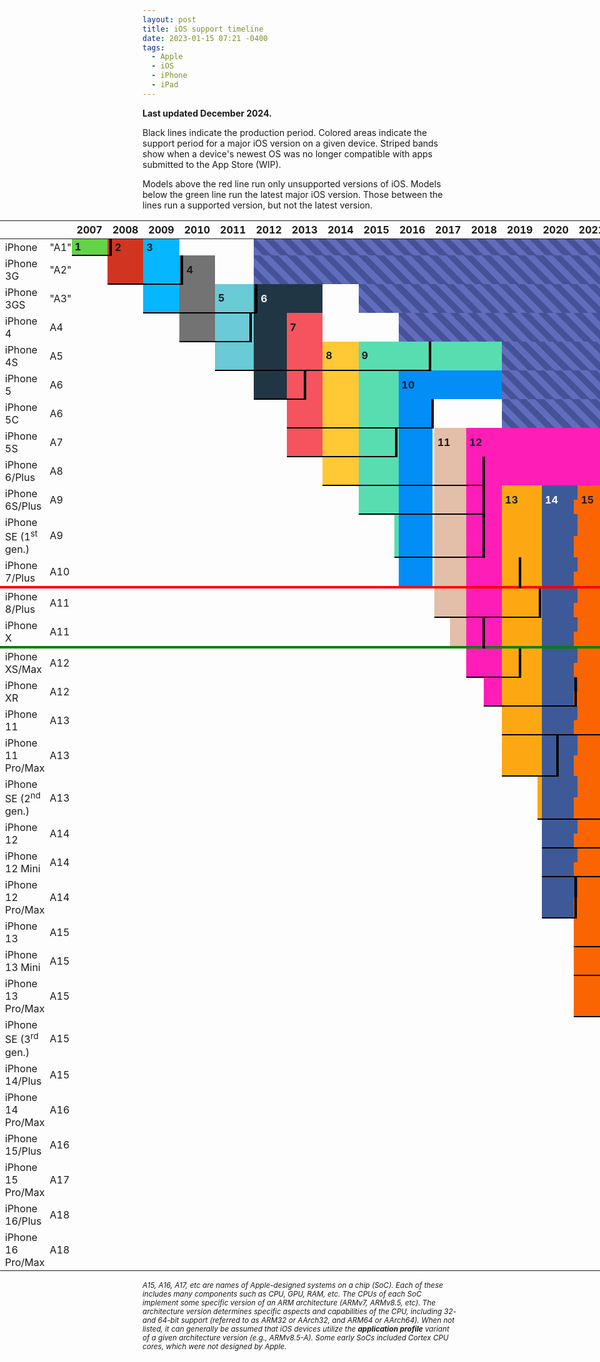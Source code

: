```yaml
---
layout: post
title: iOS support timeline
date: 2023-01-15 07:21 -0400
tags:
  - Apple
  - iOS
  - iPhone
  - iPad
---
```


<style>
	table {
		border-collapse: collapse;
		border-spacing: 0;
		margin-left: 50%;
		table-layout: fixed;
		transform: translateX(-50%);
		width: 100vw;

		--ios-1: #62d446;
		--ios-2: #d13521;
		--ios-3: #06b6ff;
		--ios-4: #737373;
		--ios-5: #6acad5;
		--ios-6: #203645;
		--ios-7: #f5545f;
		--ios-8: #ffc835;
		--ios-9: #58ddb1;
		--ios-10: #038df7;
		--ios-11: #e3bea8;
		--ios-12: #ff1db8;
		--ios-13: #fda813;
		--ios-14: #3e5997;
		--ios-15: #fb6501;
		--ios-16: #006ed9;
		--ios-17: #df3021;
		--ios-18: #1eba47;
	}

	table tr:hover { background: #eca99a; }

	table th:first-child { width: 145px; }
	table th:nth-child(2) { width: 15px; }
	table td { padding: 0; border: 0; }
	table td:first-child { padding: 3px 8px; }

	table td[data-version]::after {
		content: attr(data-version);
		font-weight: bold;
		padding: 5px;
	}
	table td[data-version][v6]::after,
	table td[data-version][v14]::after,
	table td[data-version][v16]::after,
	table td[data-version][v17]::after { color: white; }

	[v1] { background: var(--ios-1); }
	[v2] { background: var(--ios-2); }
	[v3] { background: var(--ios-3); }
	[v4] { background: var(--ios-4); }
	[v5] { background: var(--ios-5); }
	[v6] { background: var(--ios-6); }
	[v7] { background: var(--ios-7); }
	[v8] { background: var(--ios-8); }
	[v9] { background: var(--ios-9); }
	[v10] { background: var(--ios-10); }
	[v11] { background: var(--ios-11); }
	[v12] { background: var(--ios-12); }
	[v13] { background: var(--ios-13); }
	[v13][v14] { background: linear-gradient(180deg, var(--ios-13) 0%, var(--ios-13) 50%, var(--ios-14) 50%, var(--ios-14) 100%); }
	[v14] { background: var(--ios-14); }
	[v14][v15] { background: linear-gradient(180deg, var(--ios-14) 0%, var(--ios-14) 50%, var(--ios-15) 50%, var(--ios-15) 100%); }
	[v15] { background: var(--ios-15); }
	[v15][v16] { background: linear-gradient(180deg, var(--ios-15) 0%, var(--ios-15) 50%, var(--ios-16) 50%, var(--ios-16) 100%); }
	[v16] { background: var(--ios-16); }
	[v16][v17] { background: linear-gradient(180deg, var(--ios-16) 0%, var(--ios-16) 50%, var(--ios-17) 50%, var(--ios-17) 100%); }
	[v15][v16][v17] { background: linear-gradient(180deg, var(--ios-15) 0%, var(--ios-15) 25%, var(--ios-16) 25%, var(--ios-16) 62%, var(--ios-17) 62%, var(--ios-17) 100%); }
	[v17] { background: var(--ios-17); }
	[v18] { background: var(--ios-18); }
	[v17][v18] { background: linear-gradient(180deg, var(--ios-17) 0%, var(--ios-17) 50%, var(--ios-18) 50%, var(--ios-18) 100%); }
	[v16][v17][v18] { background: linear-gradient(180deg, var(--ios-16) 0%, var(--ios-16) 25%, var(--ios-17) 25%, var(--ios-17) 62%, var(--ios-18) 62%, var(--ios-18) 100%); }
	[v15][v16][v17][v18] { background: linear-gradient(180deg, var(--ios-15) 0%, var(--ios-15) 20%, var(--ios-16) 20%, var(--ios-16) 40%, var(--ios-17) 60%, var(--ios-17) 80%), var(--ios-18) 80%, var(--ios-18) 100%); }

	[unsupported] td { border-top: 4px solid red; }
	[discontinued] td { border-top: 4px solid green; }

	[prod] { border-bottom: 2px solid black; }
	[prod] + td:not([prod]) { border-left: 4px solid black; }

	[nosdk] { background: repeating-linear-gradient(
		45deg,
		#606dbc,
		#606dbc 10px,
		#465298 10px,
		#465298 20px
	); }
</style>

**Last updated December 2024.**

Black lines indicate the production period. Colored areas indicate the support period for a major iOS version on a given device. Striped bands show when a device's newest OS was no longer compatible with apps submitted to the App Store (WIP).

Models above the red line run only unsupported versions of iOS. Models below the green line run the latest major iOS version. Those between the lines run a supported version, but not the latest version.

<table>
	<thead>
		<tr>
			<th></th>
			<th></th>
			<th colspan=12>2007</th>
			<th colspan=12>2008</th>
			<th colspan=12>2009</th>
			<th colspan=12>2010</th>
			<th colspan=12>2011</th>
			<th colspan=12>2012</th>
			<th colspan=12>2013</th>
			<th colspan=12>2014</th>
			<th colspan=12>2015</th>
			<th colspan=12>2016</th>
			<th colspan=12>2017</th>
			<th colspan=12>2018</th>
			<th colspan=12>2019</th>
			<th colspan=12>2020</th>
			<th colspan=12>2021</th>
			<th colspan=12>2022</th>
			<th colspan=12>2023</th>
			<th colspan=12>2024</th>
		</tr>
	</thead>
	<tbody>
		<tr>
			<td>iPhone</td>
			<td title=ARMv6>"A1"</td>
			<!-- 2007 -->
			<td></td><td></td><td></td><td></td><td></td><td v1 prod colspan=7 data-version=1></td>
			<!-- 2008 -->
			<td v1 prod></td><td v1 prod></td><td prod></td><td prod></td><td prod></td><td prod></td><td prod v2></td><td v2 colspan=5 data-version=2></td>
			<!-- 2009 -->
			<td v2></td><td></td><td></td><td></td><td></td><td v3 colspan=7 data-version=3></td>
			<!-- 2010 -->
			<td v3></td><td v3></td><td></td><td></td><td></td><td></td><td></td><td></td><td></td><td></td><td></td><td></td>
			<!-- 2011 -->
			<td></td><td></td><td></td><td></td><td></td><td></td><td></td><td></td><td></td><td></td><td></td><td></td>
			<!-- 2012 -->
			<td></td><td></td><td></td><td></td><td></td><td></td><td></td><td></td>
			<td nosdk colspan=148></td>
		</tr>
		<tr>
			<td>iPhone 3G</td>
			<td title=ARMv6>"A2"</td>
			<!-- 2007 -->
			<td colspan=12></td>
			<!-- 2008 -->
			<td></td><td></td><td></td><td></td><td></td><td></td><td v2 prod></td><td v2 prod></td><td v2 prod></td><td v2 prod></td><td v2 prod></td><td v2 prod></td>
			<!-- 2009 -->
			<td v2 prod></td><td prod></td><td prod></td><td prod></td><td prod></td><td prod v3></td><td prod v3></td><td prod v3></td><td prod v3></td><td prod v3></td><td prod v3></td><td prod v3></td>
			<!-- 2010 -->
			<td prod v3></td><td prod v3></td><td prod></td><td prod></td><td prod></td><td prod v4></td><td v4 colspan=5 data-version=4></td><td></td>
			<!-- 2011 -->
			<td></td><td></td><td></td><td></td><td></td><td></td><td></td><td></td><td></td><td></td><td></td><td></td>
			<!-- 2012 -->
			<td></td><td></td><td></td><td></td><td></td><td></td><td></td><td></td>
			<td nosdk colspan=148></td>
		</tr>
		<tr>
			<td>iPhone 3GS</td>
			<td title=ARMv7>"A3"</td>
			<td colspan=24></td>
			<!-- 2009 -->
			<td></td><td></td><td></td><td></td><td></td><td prod v3></td><td prod v3></td><td prod v3></td><td prod v3></td><td prod v3></td><td prod v3></td><td prod v3></td>
			<!-- 2010 -->
			<td prod v3></td><td prod v3></td><td prod></td><td prod></td><td prod></td><td prod v4></td><td prod v4></td><td prod v4></td><td prod v4></td><td prod v4></td><td prod v4></td><td prod></td>
			<!-- 2011 -->
			<td prod></td><td prod></td><td prod></td><td prod></td><td prod></td><td prod></td><td prod></td><td prod></td><td prod></td><td prod v5 colspan=3 data-version=5></td>
			<!-- 2012 -->
			<td prod v5></td><td prod v5></td><td prod v5></td><td prod v5></td><td prod v5></td><td prod></td><td prod></td><td prod></td><td prod v6></td><td v6 colspan=3 data-version=6></td>
			<!-- 2013 -->
			<td v6 colspan=12></td>
			<!-- 2014 -->
			<td v6></td><td v6></td><td></td><td></td><td></td><td></td><td></td><td></td><td></td><td></td><td></td><td></td>
			<!-- 2015 -->
			<td></td>
			<td nosdk colspan=119></td>
		</tr>
		<tr>
			<td>iPhone 4</td>
			<td title=ARMv7>A4</td>
			<td colspan=36></td>
			<!-- 2010 -->
			<td></td><td></td><td></td><td></td><td></td><td prod v4></td><td prod v4></td><td prod v4></td><td prod v4></td><td prod v4></td><td prod v4></td><td prod v4></td>
			<!-- 2011 -->
			<td prod v4></td><td prod v4></td><td prod v4></td><td prod v4></td><td prod v4></td><td prod v4></td><td prod v4></td><td prod></td><td prod></td><td prod v5></td><td prod v5></td><td prod v5></td>
			<!-- 2012 -->
			<td v5></td><td v5></td><td v5></td><td v5></td><td v5></td><td></td><td></td><td></td><td v6></td><td v6></td><td v6></td><td v6></td>
			<!-- 2013 -->
			<td v6></td><td v6></td><td v6></td><td></td><td></td><td></td><td></td><td></td><td v7 colspan=4 data-version=7></td>
			<!-- 2014 -->
			<td v7></td><td v7></td><td v7></td><td v7></td><td v7></td><td v7></td><td></td><td></td><td></td><td></td><td></td><td></td>
			<!-- 2015 -->
			<td colspan=12></td>
			<!-- 2016 -->
			<td colspan=6></td>
			<td nosdk colspan=102></td>
		</tr>
		<tr>
			<td>iPhone 4S</td>
			<td title=ARMv7>A5</td>
			<td colspan=48></td>
			<!-- 2011 -->
			<td></td><td></td><td></td><td></td><td></td><td></td><td></td><td></td><td></td><td prod v5></td><td prod v5></td><td prod v5></td>
			<!-- 2012 -->
			<td prod v5></td><td prod v5></td><td prod v5></td><td prod v5></td><td prod v5></td><td prod></td><td prod></td><td prod></td><td prod v6></td><td prod v6></td><td prod v6></td><td prod v6></td>
			<!-- 2013 -->
			<td prod v6></td><td prod v6></td><td prod v6></td><td prod></td><td prod></td><td prod></td><td prod></td><td prod></td><td prod v7></td><td prod v7></td><td prod v7></td><td prod v7></td>
			<!-- 2014 -->
			<td prod v7></td><td prod v7></td><td prod v7></td><td prod v7></td><td prod v7></td><td prod v7></td><td prod></td><td prod></td><td prod v8 colspan=4 data-version=8></td>
			<!-- 2015 -->
			<td prod v8></td><td prod v8></td><td prod v8></td><td prod v8></td><td prod v8></td><td prod v8></td><td prod v8></td><td prod v8></td><td prod v9 colspan=4 data-version=9></td>
			<!-- 2016 -->
			<td prod v9></td><td prod v9></td><td prod v9></td><td prod v9></td><td prod v9></td><td prod v9></td><td prod v9></td><td prod v9></td><td prod v9></td><td prod v9></td><td prod v9></td><td prod v9></td>
			<!-- 2017 -->
			<td v9 colspan=12></td>
			<!-- 2018 -->
			<td v9 colspan=12></td>
			<!-- 2019 -->
			<td v9></td><td v9></td><td v9></td><td v9></td><td v9></td><td v9></td><td v9></td>
			<td nosdk colspan=65></td>
		</tr>
		<tr>
			<td>iPhone 5</td>
			<td title=ARMv7s>A6</td>
			<td colspan=60></td>
			<!-- 2012 -->
			<td></td><td></td><td></td><td></td><td></td><td></td><td></td><td></td><td prod v6></td><td prod v6></td><td prod v6></td><td prod v6></td>
			<!-- 2013 -->
			<td prod v6></td><td prod v6></td><td prod v6></td><td prod v6></td><td prod v6></td><td prod></td><td prod></td><td prod></td><td prod v7></td><td v7></td><td v7></td><td v7></td>
			<!-- 2014 -->
			<td v7></td><td v7></td><td v7></td><td v7></td><td v7></td><td v7></td><td></td><td></td><td v8></td><td v8></td><td v8></td><td v8></td>
			<!-- 2015 -->
			<td v8></td><td v8></td><td v8></td><td v8></td><td v8></td><td v8></td><td v8></td><td v8></td><td v9></td><td v9></td><td v9></td><td v9></td>
			<!-- 2016 -->
			<td v9></td><td v9></td><td v9></td><td v9></td><td v9></td><td v9></td><td v9></td><td v9></td><td v10 colspan=4 data-version=10></td>
			<!-- 2017 -->
			<td v10 colspan=12></td>
			<!-- 2018 -->
			<td v10 colspan=12></td>
			<!-- 2019 -->
			<td v10></td><td v10></td><td v10></td><td v10></td><td v10></td><td v10></td><td v10></td>
			<td nosdk colspan=65></td>
		</tr>
		<tr>
			<td>iPhone 5C</td>
			<td title=ARMv7>A6</td>
			<td colspan=72></td>
			<!-- 2013 -->
			<td></td><td></td><td></td><td></td><td></td><td></td><td></td><td></td><td prod v7></td><td prod v7></td><td prod v7></td><td prod v7></td>
			<!-- 2014 -->
			<td prod v7></td><td prod v7></td><td prod v7></td><td prod v7></td><td prod v7></td><td prod v7></td><td prod></td><td prod></td><td prod v8></td><td prod v8></td><td prod v8></td><td prod v8></td>
			<!-- 2015 -->
			<td prod v8></td><td prod v8></td><td prod v8></td><td prod v8></td><td prod v8></td><td prod v8></td><td prod v8></td><td prod v8></td><td prod v9></td><td prod v9></td><td prod v9></td><td prod v9></td>
			<!-- 2016 -->
			<td prod v9></td><td prod v9></td><td prod v9></td><td prod v9></td><td prod v9></td><td prod v9></td><td prod v9></td><td prod v9></td><td prod v10></td><td prod v10></td><td prod v10></td><td prod v10></td>
			<!-- 2017 -->
			<td prod v10></td><td prod v10></td><td prod v10></td><td prod v10></td><td prod v10></td><td prod v10></td><td prod v10></td><td></td><td></td><td></td><td></td><td></td>
			<!-- 2018 -->
			<td colspan=12></td>
			<!-- 2019 -->
			<td></td>
			<td nosdk colspan=71></td>
		</tr>
		<tr>
			<td>iPhone 5S</td>
			<td title=ARMv8>A7</td>
			<td colspan=72></td>
			<!-- 2013 -->
			<td></td><td></td><td></td><td></td><td></td><td></td><td></td><td></td><td prod v7></td><td prod v7></td><td prod v7></td><td prod v7></td>
			<!-- 2014 -->
			<td prod v7></td><td prod v7></td><td prod v7></td><td prod v7></td><td prod v7></td><td prod v7></td><td prod></td><td prod></td><td prod v8></td><td prod v8></td><td prod v8></td><td prod v8></td>
			<!-- 2015 -->
			<td prod v8></td><td prod v8></td><td prod v8></td><td prod v8></td><td prod v8></td><td prod v8></td><td prod v8></td><td prod v8></td><td prod v9></td><td prod v9></td><td prod v9></td><td prod v9></td>
			<!-- 2016 -->
			<td prod v9></td><td prod v9></td><td prod v9></td><td v9></td><td v9></td><td v9></td><td v9></td><td v9></td><td v10></td><td v10></td><td v10></td><td v10></td>
			<!-- 2017 -->
			<td v10></td><td v10></td><td v10></td><td v10></td><td v10></td><td v10></td><td v10></td><td></td><td v11 colspan=4 data-version=11></td>
			<!-- 2018 -->
			<td v11></td><td v11></td><td v11></td><td v11></td><td v11></td><td v11></td><td v11></td><td></td><td v12 colspan=4 data-version=12></td>
			<!-- 2019 -->
			<td v12></td><td v12></td><td v12></td><td v12></td><td v12></td><td v12></td><td v12></td><td v12></td><td v12></td><td v12></td><td v12></td><td v12></td>
			<!-- 2020 -->
			<td v12></td><td v12></td><td v12></td><td v12></td><td v12></td><td v12></td><td v12></td><td v12></td><td v12></td><td v12></td><td v12></td><td v12></td>
			<!-- 2021 -->
			<td v12></td><td v12></td><td v12></td><td v12></td><td v12></td><td v12></td><td v12></td><td v12></td><td v12></td><td v12></td><td v12></td><td v12></td>
			<!-- 2022 -->
			<td v12></td><td v12></td><td v12></td><td v12></td><td v12></td><td v12></td><td v12></td><td v12></td><td v12></td><td v12></td><td v12></td><td v12></td>
			<!-- 2023 -->
			<td v12></td><td></td><td></td>
			<td nosdk colspan=21></td>
		</tr>
		<tr>
			<td>iPhone 6/Plus</td>
			<td title=ARMv8>A8</td>
			<td colspan=84></td>
			<!-- 2014 -->
			<td></td><td></td><td></td><td></td><td></td><td></td><td></td><td></td><td prod v8></td><td prod v8></td><td prod v8></td><td prod v8></td>
			<!-- 2015 -->
			<td prod v8></td><td prod v8></td><td prod v8></td><td prod v8></td><td prod v8></td><td prod v8></td><td prod v8></td><td prod v8></td><td prod v9></td><td prod v9></td><td prod v9></td><td prod v9></td>
			<!-- 2016 -->
			<td prod v9></td><td prod v9></td><td prod v9></td><td prod v9></td><td prod v9></td><td prod v9></td><td prod v9></td><td prod v9></td><td prod v10></td><td prod v10></td><td prod v10></td><td prod v10></td>
			<!-- 2017 -->
			<td prod v10></td><td prod v10></td><td prod v10></td><td prod v10></td><td prod v10></td><td prod v10></td><td prod v10></td><td prod></td><td prod v11></td><td prod v11></td><td prod v11></td><td prod v11></td>
			<!-- 2018 -->
			<td prod v11></td><td prod v11></td><td prod v11></td><td prod v11></td><td prod v11></td><td prod v11></td><td prod v11></td><td prod></td><td prod v12></td><td v12></td><td v12></td><td v12></td>
			<!-- 2019 -->
			<td v12></td><td v12></td><td v12></td><td v12></td><td v12></td><td v12></td><td v12></td><td v12></td><td v12></td><td v12></td><td v12></td><td v12></td>
			<!-- 2020 -->
			<td v12></td><td v12></td><td v12></td><td v12></td><td v12></td><td v12></td><td v12></td><td v12></td><td v12></td><td v12></td><td v12></td><td v12></td>
			<!-- 2021 -->
			<td v12></td><td v12></td><td v12></td><td v12></td><td v12></td><td v12></td><td v12></td><td v12></td><td v12></td><td v12></td><td v12></td><td v12></td>
			<!-- 2022 -->
			<td v12></td><td v12></td><td v12></td><td v12></td><td v12></td><td v12></td><td v12></td><td v12></td><td v12></td><td v12></td><td v12></td><td v12></td>
			<!-- 2023 -->
			<td v12></td><td></td><td></td>
			<td nosdk colspan=21></td>
		</tr>
		<tr>
			<td>iPhone 6S/Plus</td>
			<td title=ARMv8>A9</td>
			<td colspan=96></td>
			<!-- 2015 -->
			<td></td><td></td><td></td><td></td><td></td><td></td><td></td><td></td><td prod v9></td><td prod v9></td><td prod v9></td><td prod v9></td>
			<!-- 2016 -->
			<td prod v9></td><td prod v9></td><td prod v9></td><td prod v9></td><td prod v9></td><td prod v9></td><td prod v9></td><td prod v9></td><td prod v10></td><td prod v10></td><td prod v10></td><td prod v10></td>
			<!-- 2017 -->
			<td prod v10></td><td prod v10></td><td prod v10></td><td prod v10></td><td prod v10></td><td prod v10></td><td prod v10></td><td prod></td><td prod v11></td><td prod v11></td><td prod v11></td><td prod v11></td>
			<!-- 2018 -->
			<td prod v11></td><td prod v11></td><td prod v11></td><td prod v11></td><td prod v11></td><td prod v11></td><td prod v11></td><td prod></td><td prod v12></td><td v12></td><td v12></td><td v12></td>
			<!-- 2019 -->
			<td v12></td><td v12></td><td v12></td><td v12></td><td v12></td><td v12></td><td v12></td><td v12></td><td v13 colspan=4 data-version=13></td>
			<!-- 2020 -->
			<td v13></td><td v13></td><td v13></td><td v13></td><td v13></td><td v13></td><td v13></td><td v13></td><td v13 v14></td><td v14 colspan=3 data-version=14></td>
			<!-- 2021 -->
			<td v14></td><td v14></td><td v14></td><td v14></td><td v14></td><td v14></td><td v14></td><td v14></td><td v14 v15></td><td v14 v15></td><td v15 colspan=2 data-version=15></td>
			<!-- 2022 -->
			<td v15></td><td v15></td><td v15></td><td v15></td><td v15></td><td v15></td><td v15></td><td v15></td><td v15></td><td v15></td><td v15></td><td v15></td>
			<!-- 2023 -->
			<td v15></td><td v15></td><td v15></td><td v15></td><td v15></td><td v15></td><td v15></td><td v15></td><td v15></td><td v15></td><td v15></td><td v15></td>
			<!-- 2024 -->
			<td v15 colspan=7></td><td></td><td></td><td></td><td></td><td></td>
		</tr>
		<tr>
			<td>iPhone SE (1<sup>st</sup> gen.)</td>
			<td title=ARMv8>A9</td>
			<td colspan=108></td>
			<!-- 2016 -->
			<td></td><td></td><td prod v9></td><td prod v9></td><td prod v9></td><td prod v9></td><td prod v9></td><td prod v9></td><td prod v10></td><td prod v10></td><td prod v10></td><td prod v10></td>
			<!-- 2017 -->
			<td prod v10></td><td prod v10></td><td prod v10></td><td prod v10></td><td prod v10></td><td prod v10></td><td prod v10></td><td prod></td><td prod v11></td><td prod v11></td><td prod v11></td><td prod v11></td>
			<!-- 2018 -->
			<td prod v11></td><td prod v11></td><td prod v11></td><td prod v11></td><td prod v11></td><td prod v11></td><td prod v11></td><td prod></td><td prod v12></td><td v12></td><td v12></td><td v12></td>
			<!-- 2019 -->
			<td v12></td><td v12></td><td v12></td><td v12></td><td v12></td><td v12></td><td v12></td><td v12></td><td v13></td><td v13></td><td v13></td><td v13></td>
			<!-- 2020 -->
			<td v13></td><td v13></td><td v13></td><td v13></td><td v13></td><td v13></td><td v13></td><td v13></td><td v13 v14></td><td v14></td><td v14></td><td v14></td>
			<!-- 2021 -->
			<td v14></td><td v14></td><td v14></td><td v14></td><td v14></td><td v14></td><td v14></td><td v14></td><td v14 v15></td><td v14 v15></td><td v15></td><td v15></td>
			<!-- 2022 -->
			<td v15></td><td v15></td><td v15></td><td v15></td><td v15></td><td v15></td><td v15></td><td v15></td><td v15></td><td v15></td><td v15></td><td v15></td>
			<!-- 2023 -->
			<td v15></td><td v15></td><td v15></td><td v15></td><td v15></td><td v15></td><td v15></td><td v15></td><td v15></td><td v15></td><td v15></td><td v15></td>
			<!-- 2024 -->
			<td v15 colspan=7></td><td></td><td></td><td></td><td></td><td></td>
		</tr>
		<tr>
			<td>iPhone 7/Plus</td>
			<td title="ARMv8.1">A10</td>
			<td colspan=108></td>
			<!-- 2016 -->
			<td></td><td></td><td></td><td></td><td></td><td></td><td></td><td></td><td prod v10></td><td prod v10></td><td prod v10></td><td prod v10></td>
			<!-- 2017 -->
			<td prod v10></td><td prod v10></td><td prod v10></td><td prod v10></td><td prod v10></td><td prod v10></td><td prod v10></td><td prod></td><td prod v11></td><td prod v11></td><td prod v11></td><td prod v11></td>
			<!-- 2018 -->
			<td prod v11></td><td prod v11></td><td prod v11></td><td prod v11></td><td prod v11></td><td prod v11></td><td prod v11></td><td prod></td><td prod v12></td><td prod v12></td><td prod v12></td><td prod v12></td>
			<!-- 2019 -->
			<td prod v12></td><td prod v12></td><td prod v12></td><td prod v12></td><td prod v12></td><td prod v12></td><td prod v12></td><td prod v12></td><td prod v13></td><td v13></td><td v13></td><td v13></td>
			<!-- 2020 -->
			<td v13></td><td v13></td><td v13></td><td v13></td><td v13></td><td v13></td><td v13></td><td v13></td><td v13 v14></td><td v14></td><td v14></td><td v14></td>
			<!-- 2021 -->
			<td v14></td><td v14></td><td v14></td><td v14></td><td v14></td><td v14></td><td v14></td><td v14></td><td v14 v15></td><td v14 v15></td><td v15></td><td v15></td>
			<!-- 2022 -->
			<td v15></td><td v15></td><td v15></td><td v15></td><td v15></td><td v15></td><td v15></td><td v15></td><td v15></td><td v15></td><td v15></td><td v15></td>
			<!-- 2023 -->
			<td v15></td><td v15></td><td v15></td><td v15></td><td v15></td><td v15></td><td v15></td><td v15></td><td v15></td><td v15></td><td v15></td><td v15></td>
			<!-- 2024 -->
			<td v15 colspan=7></td><td></td><td></td><td></td><td></td><td></td>
		</tr>
		<tr unsupported>
			<td>iPhone 8/Plus</td>
			<td title="ARMv8.2">A11</td>
			<td colspan=120></td>
			<!-- 2017 -->
			<td></td><td></td><td></td><td></td><td></td><td></td><td></td><td></td><td prod v11></td><td prod v11></td><td prod v11></td><td prod v11></td>
			<!-- 2018 -->
			<td prod v11></td><td prod v11></td><td prod v11></td><td prod v11></td><td prod v11></td><td prod v11></td><td prod v11></td><td prod></td><td prod v12></td><td prod v12></td><td prod v12></td><td prod v12></td>
			<!-- 2019 -->
			<td prod v12></td><td prod v12></td><td prod v12></td><td prod v12></td><td prod v12></td><td prod v12></td><td prod v12></td><td prod v12></td><td prod v13></td><td prod v13></td><td prod v13></td><td prod v13></td>
			<!-- 2020 -->
			<td prod v13></td><td prod v13></td><td prod v13></td><td prod v13></td><td v13></td><td v13></td><td v13></td><td v13 ></td><td v13 v14></td><td v14></td><td v14></td><td v14></td>
			<!-- 2021 -->
			<td v14></td><td v14></td><td v14></td><td v14></td><td v14></td><td v14></td><td v14></td><td v14></td><td v14 v15></td><td v14 v15></td><td v15></td><td v15></td>
			<!-- 2022 -->
			<td v15></td><td v15></td><td v15></td><td v15></td><td v15></td><td v15></td><td v15></td><td v15></td><td v15 v16></td><td v15 v16></td><td v15 v16></td><td v15 v16></td>
			<!-- 2023 -->
			<td v15 v16></td><td v15 v16></td><td v15 v16></td><td v15 v16></td><td v15 v16></td><td v15 v16></td><td v15 v16></td><td v15 v16></td><td v15 v16></td><td v15 v16></td><td v15 v16></td><td v15 v16></td>
			<!-- 2024 -->
			<td v15 v16 colspan=7></td><td v16 colspan=5 data-version=16></td>
		</tr>
		<tr>
			<td>iPhone X</td>
			<td title="ARMv8.2">A11</td>
			<td colspan=120></td>
			<!-- 2017 -->
			<td></td><td></td><td></td><td></td><td></td><td></td><td></td><td></td><td></td><td></td><td prod v11></td><td prod v11></td>
			<!-- 2018 -->
			<td prod v11></td><td prod v11></td><td prod v11></td><td prod v11></td><td prod v11></td><td prod v11></td><td prod v11></td><td prod></td><td prod v12></td><td v12></td><td v12></td><td v12></td>
			<!-- 2019 -->
			<td  v12></td><td  v12></td><td  v12></td><td  v12></td><td  v12></td><td  v12></td><td  v12></td><td  v12></td><td  v13></td><td  v13></td><td  v13></td><td  v13></td>
			<!-- 2020 -->
			<td  v13></td><td  v13></td><td  v13></td><td  v13></td><td v13></td><td v13></td><td v13></td><td v13 ></td><td v13 v14></td><td v14></td><td v14></td><td v14></td>
			<!-- 2021 -->
			<td v14></td><td v14></td><td v14></td><td v14></td><td v14></td><td v14></td><td v14></td><td v14></td><td v14 v15></td><td v14 v15></td><td v15></td><td v15></td>
			<!-- 2022 -->
			<td v15></td><td v15></td><td v15></td><td v15></td><td v15></td><td v15></td><td v15></td><td v15></td><td v15 v16></td><td v15 v16></td><td v15 v16></td><td v15 v16></td>
			<!-- 2023 -->
			<td v15 v16></td><td v15 v16></td><td v15 v16></td><td v15 v16></td><td v15 v16></td><td v15 v16></td><td v15 v16></td><td v15 v16></td><td v15 v16></td><td v15 v16></td><td v15 v16></td><td v15 v16></td>
			<!-- 2024 -->
			<td v15 v16 colspan=7></td><td v16 colspan=5></td>
		</tr>
		<tr discontinued>
			<td>iPhone XS/Max</td>
			<td title="ARMv8.3">A12</td>
			<td colspan=132></td>
			<!-- 2018 -->
			<td></td><td></td><td></td><td></td><td></td><td></td><td></td><td></td><td prod v12></td><td prod v12></td><td prod v12></td><td prod v12></td>
			<!-- 2019 -->
			<td prod v12></td><td prod v12></td><td prod v12></td><td prod v12></td><td prod v12></td><td prod v12></td><td prod v12></td><td prod v12></td><td prod v13></td><td v13></td><td v13></td><td v13></td>
			<!-- 2020 -->
			<td v13></td><td v13></td><td v13></td><td v13></td><td v13></td><td v13></td><td v13></td><td v13 ></td><td v13 v14></td><td v14></td><td v14></td><td v14></td>
			<!-- 2021 -->
			<td v14></td><td v14></td><td v14></td><td v14></td><td v14></td><td v14></td><td v14></td><td v14></td><td v14 v15></td><td v14 v15></td><td v15></td><td v15></td>
			<!-- 2022 -->
			<td v15></td><td v15></td><td v15></td><td v15></td><td v15></td><td v15></td><td v15></td><td v15></td><td v15 v16></td><td v15 v16></td><td v15 v16></td><td v15 v16></td>
			<!-- 2023 -->
			<td v15 v16></td><td v15 v16></td><td v15 v16></td><td v15 v16></td><td v15 v16></td><td v15 v16></td><td v15 v16></td><td v15 v16></td><td v15 v16 v17></td><td v15 v16 v17></td><td v15 v16 v17></td><td v15 v16 v17></td>
			<!-- 2024 -->
			<td v15 v16 v17 colspan=7></td><td v16 v17></td><td v16 v17 v18 colspan=4></td>
		</tr>
		<tr>
			<td>iPhone XR</td>
			<td title="ARMv8.3">A12</td>
			<td colspan=132></td>
			<!-- 2018 -->
			<td></td><td></td><td></td><td></td><td></td><td></td><td></td><td></td><td></td><td prod v12></td><td prod v12></td><td prod v12></td>
			<!-- 2019 -->
			<td prod v12></td><td prod v12></td><td prod v12></td><td prod v12></td><td prod v12></td><td prod v12></td><td prod v12></td><td prod v12></td><td prod v13></td><td prod v13></td><td prod v13></td><td prod v13></td>
			<!-- 2020 -->
			<td prod v13></td><td prod v13></td><td prod v13></td><td prod v13></td><td prod v13></td><td prod v13></td><td prod v13></td><td prod v13 ></td><td prod v13 v14></td><td prod v14></td><td prod v14></td><td prod v14></td>
			<!-- 2021 -->
			<td prod v14></td><td prod v14></td><td prod v14></td><td prod v14></td><td prod v14></td><td prod v14></td><td prod v14></td><td prod v14></td><td prod v14 v15></td><td v14 v15></td><td v15></td><td v15></td>
			<!-- 2022 -->
			<td v15></td><td v15></td><td v15></td><td v15></td><td v15></td><td v15></td><td v15></td><td v15></td><td v15 v16></td><td v15 v16></td><td v15 v16></td><td v15 v16></td>
			<!-- 2023 -->
			<td v15 v16></td><td v15 v16></td><td v15 v16></td><td v15 v16></td><td v15 v16></td><td v15 v16></td><td v15 v16></td><td v15 v16></td><td v15 v16 v17></td><td v15 v16 v17></td><td v15 v16 v17></td><td v15 v16 v17></td>
			<!-- 2024 -->
			<td v15 v16 v17 colspan=7></td><td v16 v17></td><td v16 v17 v18 colspan=4></td>
		</tr>
		<tr>
			<td>iPhone 11</td>
			<td title="ARMv8.4">A13</td>
			<td colspan=144></td>
			<!-- 2019 -->
			<td></td><td></td><td></td><td></td><td></td><td></td><td></td><td></td><td prod v13></td><td prod v13></td><td prod v13></td><td prod v13></td>
			<!-- 2020 -->
			<td prod v13></td><td prod v13></td><td prod v13></td><td prod v13></td><td prod v13></td><td prod v13></td><td prod v13></td><td prod v13></td><td prod v13 v14></td><td prod v14></td><td prod v14></td><td prod v14></td>
			<!-- 2021 -->
			<td prod v14></td><td prod v14></td><td prod v14></td><td prod v14></td><td prod v14></td><td prod v14></td><td prod v14></td><td prod v14></td><td prod v14 v15></td><td prod v14 v15></td><td prod v15></td><td prod v15></td>
			<!-- 2022 -->
			<td prod v15></td><td prod v15></td><td prod v15></td><td prod v15></td><td prod v15></td><td prod v15></td><td prod v15></td><td prod v15 ></td><td prod v15 v16></td><td v15 v16></td><td v15 v16></td><td v15 v16></td>
			<!-- 2023 -->
			<td v15 v16></td><td v15 v16></td><td v15 v16></td><td v15 v16></td><td v15 v16></td><td v15 v16></td><td v15 v16></td><td v15 v16></td><td v15 v16 v17></td><td v15 v16 v17></td><td v15 v16 v17></td><td v15 v16 v17></td>
			<!-- 2024 -->
			<td v15 v16 v17 colspan=7></td><td v16 v17></td><td v16 v17 v18 colspan=4></td>
		</tr>
		<tr>
			<td>iPhone 11 Pro/Max</td>
			<td title="ARMv8.4">A13</td>
			<td colspan=144></td>
			<!-- 2019 -->
			<td></td><td></td><td></td><td></td><td></td><td></td><td></td><td></td><td prod v13></td><td prod v13></td><td prod v13></td><td prod v13></td>
			<!-- 2020 -->
			<td prod v13></td><td prod v13></td><td prod v13></td><td prod v13></td><td prod v13></td><td prod v13></td><td prod v13></td><td prod v13></td><td prod v13 v14></td><td prod v14></td><td v14></td><td v14></td>
			<!-- 2021 -->
			<td v14></td><td v14></td><td v14></td><td v14></td><td v14></td><td v14></td><td v14></td><td v14></td><td v14 v15></td><td v14 v15></td><td v15></td><td v15></td>
			<!-- 2022 -->
			<td v15></td><td v15></td><td v15></td><td v15></td><td v15></td><td v15></td><td v15></td><td v15></td><td v15 v16></td><td v15 v16></td><td v15 v16></td><td v15 v16></td>
			<!-- 2023 -->
			<td v15 v16></td><td v15 v16></td><td v15 v16></td><td v15 v16></td><td v15 v16></td><td v15 v16></td><td v15 v16></td><td v15 v16></td><td v15 v16 v17></td><td v15 v16 v17></td><td v15 v16 v17></td><td v15 v16 v17></td>
			<!-- 2024 -->
			<td v15 v16 v17 colspan=7></td><td v16 v17></td><td v16 v17 v18 colspan=4></td>
		</tr>
		<tr>
			<td>iPhone SE (2<sup>nd</sup> gen.)</td>
			<td title="ARMv8.4">A13</td>
			<td colspan=156></td>
			<!-- 2020 -->
			<td></td><td></td><td></td><td prod v13></td><td prod v13></td><td prod v13></td><td prod v13></td><td prod v13></td><td prod v13 v14></td><td prod v14></td><td prod v14></td><td prod v14></td>
			<!-- 2021 -->
			<td prod v14></td><td prod v14></td><td prod v14></td><td prod v14></td><td prod v14></td><td prod v14></td><td prod v14></td><td prod v14></td><td prod v14 v15></td><td prod v14 v15></td><td prod v15></td><td prod v15></td>
			<!-- 2022 -->
			<td prod v15></td><td prod v15></td><td prod v15></td><td v15></td><td v15></td><td v15></td><td v15></td><td v15></td><td v15 v16></td><td v15 v16></td><td v15 v16></td><td v15 v16></td>
			<!-- 2023 -->
			<td v15 v16></td><td v15 v16></td><td v15 v16></td><td v15 v16></td><td v15 v16></td><td v15 v16></td><td v15 v16></td><td v15 v16></td><td v15 v16 v17></td><td v15 v16 v17></td><td v15 v16 v17></td><td v15 v16 v17></td>
			<!-- 2024 -->
			<td v15 v16 v17 colspan=7></td><td v16 v17></td><td v16 v17 v18 colspan=4></td>
		</tr>
		<tr>
			<td>iPhone 12</td>
			<td title="ARMv8.5">A14</td>
			<td colspan=156></td>
			<!-- 2020 -->
			<td></td><td></td><td></td><td></td><td></td><td></td><td></td><td></td><td></td><td prod v14></td><td prod v14></td><td prod v14></td>
			<!-- 2021 -->
			<td prod v14></td><td prod v14></td><td prod v14></td><td prod v14></td><td prod v14></td><td prod v14></td><td prod v14></td><td prod v14></td><td prod v14 v15></td><td prod v14 v15></td><td prod v15></td><td prod v15></td>
			<!-- 2022 -->
			<td prod v15></td><td prod v15></td><td prod v15></td><td prod v15></td><td prod v15></td><td prod v15></td><td prod v15></td><td prod v15></td><td prod v15 v16></td><td prod v15 v16></td><td prod v15 v16></td><td prod v15 v16></td>
			<!-- 2023 -->
			<td prod v15 v16></td><td prod v15 v16></td><td prod v15 v16></td><td prod v15 v16></td><td prod v15 v16></td><td prod v15 v16></td><td prod v15 v16></td><td prod v15 v16></td><td prod v15 v16 v17></td><td prod v15 v16 v17></td><td v15 v16 v17></td><td v15 v16 v17></td>
			<!-- 2024 -->
			<td v15 v16 v17 colspan=7></td><td v16 v17></td><td v16 v17 v18 colspan=4></td>
		</tr>
		<tr>
			<td>iPhone 12 Mini</td>
			<td title="ARMv8.5">A14</td>
			<td colspan=156></td>
			<!-- 2020 -->
			<td></td><td></td><td></td><td></td><td></td><td></td><td></td><td></td><td></td><td prod v14></td><td prod v14></td><td prod v14></td>
			<!-- 2021 -->
			<td prod v14></td><td prod v14></td><td prod v14></td><td prod v14></td><td prod v14></td><td prod v14></td><td prod v14></td><td prod v14></td><td prod v14 v15></td><td prod v14 v15></td><td prod v15></td><td prod v15></td>
			<!-- 2022 -->
			<td prod v15></td><td prod v15></td><td prod v15></td><td prod v15></td><td prod v15></td><td prod v15></td><td prod v15></td><td prod v15></td><td prod v15 v16></td><td v15 v16></td><td v15 v16></td><td v15 v16></td>
			<!-- 2023 -->
			<td v15 v16></td><td v15 v16></td><td v15 v16></td><td v15 v16></td><td v15 v16></td><td v15 v16></td><td v15 v16></td><td v15 v16></td><td v15 v16 v17></td><td v15 v16 v17></td><td v15 v16 v17></td><td v15 v16 v17></td>
			<!-- 2024 -->
			<td v15 v16 v17 colspan=7></td><td v16 v17></td><td v16 v17 v18 colspan=4></td>
		</tr>
		<tr>
			<td>iPhone 12 Pro/Max</td>
			<td title="ARMv8.5">A14</td>
			<td colspan=156></td>
			<!-- 2020 -->
			<td></td><td></td><td></td><td></td><td></td><td></td><td></td><td></td><td></td><td prod v14></td><td prod v14></td><td prod v14></td>
			<!-- 2021 -->
			<td prod v14></td><td prod v14></td><td prod v14></td><td prod v14></td><td prod v14></td><td prod v14></td><td prod v14></td><td prod v14></td><td prod v14 v15></td><td v14 v15></td><td v15></td><td v15></td>
			<!-- 2022 -->
			<td v15></td><td v15></td><td v15></td><td v15></td><td v15></td><td v15></td><td v15></td><td v15></td><td v15 v16></td><td v15 v16></td><td v15 v16></td><td v15 v16></td>
			<!-- 2023 -->
			<td v15 v16></td><td v15 v16></td><td v15 v16></td><td v15 v16></td><td v15 v16></td><td v15 v16></td><td v15 v16></td><td v15 v16></td><td v15 v16 v17></td><td v15 v16 v17></td><td v15 v16 v17></td><td v15 v16 v17></td>
			<!-- 2024 -->
			<td v15 v16 v17 colspan=7></td><td v16 v17></td><td v16 v17 v18 colspan=4></td>
		</tr>
		<tr>
			<td>iPhone 13</td>
			<td title="ARMv8.5">A15</td>
			<td colspan=168></td>
			<!-- 2021 -->
			<td></td><td></td><td></td><td></td><td></td><td></td><td></td><td></td><td prod v15></td><td prod v15></td><td prod v15></td><td prod v15></td>
			<!-- 2022 -->
			<td prod v15></td><td prod v15></td><td prod v15></td><td prod v15></td><td prod v15></td><td prod v15></td><td prod v15></td><td prod v15></td><td prod v15 v16></td><td prod v15 v16></td><td prod v15 v16></td><td prod v15 v16></td>
			<!-- 2023 -->
			<td prod v15 v16></td><td prod v15 v16></td><td prod v15 v16></td><td prod v15 v16></td><td prod v15 v16></td><td prod v15 v16></td><td prod v15 v16></td><td prod v15 v16></td><td prod v15 v16 v17></td><td prod v15 v16 v17></td><td prod v15 v16 v17></td><td prod v15 v16 v17></td>
			<!-- 2024 -->
			<td prod v15 v16 v17 colspan=7></td><td prod v16 v17></td><td prod v16 v17 v18></td><td v16 v17 v18 colspan=3></td>
		</tr>
		<tr>
			<td>iPhone 13 Mini</td>
			<td title="ARMv8.5">A15</td>
			<td colspan=168></td>
			<!-- 2021 -->
			<td></td><td></td><td></td><td></td><td></td><td></td><td></td><td></td><td prod v15></td><td prod v15></td><td prod v15></td><td prod v15></td>
			<!-- 2022 -->
			<td prod v15></td><td prod v15></td><td prod v15></td><td prod v15></td><td prod v15></td><td prod v15></td><td prod v15></td><td prod v15></td><td prod v15 v16></td><td prod v15 v16></td><td prod v15 v16></td><td prod v15 v16></td>
			<!-- 2023 -->
			<td prod v15 v16></td><td prod v15 v16></td><td prod v15 v16></td><td prod v15 v16></td><td prod v15 v16></td><td prod v15 v16></td><td prod v15 v16></td><td prod v15 v16></td><td prod v15 v16 v17></td><td v15 v16 v17></td><td v15 v16 v17></td><td v15 v16 v17></td>
			<!-- 2024 -->
			<td v15 v16 v17 colspan=7></td><td v16 v17></td><td v16 v17 v18 colspan=4></td>
		</tr>
		<tr>
			<td>iPhone 13 Pro/Max</td>
			<td title="ARMv8.5">A15</td>
			<td colspan=168></td>
			<!-- 2021 -->
			<td></td><td></td><td></td><td></td><td></td><td></td><td></td><td></td><td prod v15></td><td prod v15></td><td prod v15></td><td prod v15></td>
			<!-- 2022 -->
			<td prod v15></td><td prod v15></td><td prod v15></td><td prod v15></td><td prod v15></td><td prod v15></td><td prod v15></td><td prod v15></td><td prod v15 v16></td><td v15 v16></td><td v15 v16></td><td v15 v16></td>
			<!-- 2023 -->
			<td v15 v16></td><td v15 v16></td><td v15 v16></td><td v15 v16></td><td v15 v16></td><td v15 v16></td><td v15 v16></td><td v15 v16></td><td v15 v16 v17></td><td v15 v16 v17></td><td v15 v16 v17></td><td v15 v16 v17></td>
			<!-- 2024 -->
			<td v15 v16 v17 colspan=7></td><td v16 v17></td><td v16 v17 v18 colspan=4></td>
		</tr>
		<tr>
			<td>iPhone SE (3<sup>rd</sup> gen.)</td>
			<td title="ARMv8.5">A15</td>
			<td colspan=180></td>
			<!-- 2022 -->
			<td></td><td></td><td prod v15></td><td prod v15></td><td prod v15></td><td prod v15></td><td prod v15></td><td prod v15></td><td prod v15 v16></td><td prod v15 v16></td><td prod v15 v16></td><td prod v15 v16></td>
			<!-- 2023 -->
			<td prod v15 v16></td><td prod v15 v16></td><td prod v15 v16></td><td prod v15 v16></td><td prod v15 v16></td><td prod v15 v16></td><td prod v15 v16></td><td prod v15 v16></td><td prod v15 v16 v17></td><td prod v15 v16 v17></td><td prod v15 v16 v17></td><td prod v15 v16 v17></td>
			<!-- 2024 -->
			<td prod v15 v16 v17 colspan=7></td><td prod v16 v17></td><td prod v16 v17 v18 colspan=4></td>
		</tr>
		<tr>
			<td>iPhone 14/Plus</td>
			<td title="ARMv8.5">A15</td>
			<td colspan=180></td>
			<!-- 2022 -->
			<td></td><td></td><td></td><td></td><td></td><td></td><td></td><td></td><td prod v16></td><td prod v16></td><td prod v16></td><td prod v16></td>
			<!-- 2023 -->
			<td prod v16></td><td prod v16></td><td prod v16></td><td prod v16></td><td prod v16></td><td prod v16></td><td prod v16></td><td prod v16></td><td prod v16 v17></td><td prod v16 v17></td><td prod v16 v17></td><td prod v16 v17></td>
			<!-- 2024 -->
			<td prod v16 v17 colspan=8></td>
			<td prod v16 v17 v18 colspan=4></td>
		</tr>
		<tr>
			<td>iPhone 14 Pro/Max</td>
			<td title="ARMv8.6">A16</td>
			<td colspan=180></td>
			<!-- 2022 -->
			<td></td><td></td><td></td><td></td><td></td><td></td><td></td><td></td><td prod v16></td><td prod v16></td><td prod v16></td><td prod v16></td>
			<!-- 2023 -->
			<td prod v16></td><td prod v16></td><td prod v16></td><td prod v16></td><td prod v16></td><td prod v16></td><td prod v16></td><td prod v16></td><td prod v16 v17></td><td v16 v17></td><td v16 v17></td><td v16 v17></td>
			<!-- 2024 -->
			<td v16 v17 colspan=8></td>
			<td v16 v17 v18 colspan=4></td>
		</tr>
		<tr>
			<td>iPhone 15/Plus</td>
			<td title="ARMv8.6">A16</td>
			<td colspan=192></td>
			<!-- 2023 -->
			<td></td><td></td><td></td><td></td><td></td><td></td><td></td><td></td><td prod v17 data-version=17></td><td prod v17></td><td prod v17></td><td prod v17></td>
			<!-- 2024 -->
			<td prod v17 colspan=8></td>
			<td prod v17 v18 colspan=4></td>
		</tr>
		<tr>
			<td>iPhone 15 Pro/Max</td>
			<td title="ARMv8.7">A17</td>
			<td colspan=192></td>
			<!-- 2023 -->
			<td></td><td></td><td></td><td></td><td></td><td></td><td></td><td></td><td prod v17></td><td prod v17></td><td prod v17></td><td prod v17></td>
			<!-- 2024 -->
			<td prod v17 colspan=8></td>
			<td prod v17 v18></td>
			<td v17 v18 colspan=3></td>
		</tr>
		<tr>
			<td>iPhone 16/Plus</td>
			<td title="ARMv9.2">A18</td>
			<td colspan=204></td>
			<!-- 2024 -->
			<td colspan=8></td>
			<td prod v18 colspan=4 data-version=18></td>
		</tr>
		<tr>
			<td>iPhone 16 Pro/Max</td>
			<td title="ARMv9.2">A18</td>
			<td colspan=204></td>
			<!-- 2024 -->
			<td colspan=8></td>
			<td prod v18 colspan=4></td>
		</tr>
	</tbody>
</table>

<p><small><i>A15, A16, A17, etc are names of Apple-designed systems on a chip (SoC). Each of these includes many components such as CPU, GPU, RAM, etc. The CPUs of each SoC implement some specific version of an ARM architecture (ARMv7, ARMv8.5, etc). The architecture version determines specific aspects and capabilities of the CPU, including 32- and 64-bit support (referred to as ARM32 or AArch32, and ARM64 or AArch64). When not listed, it can generally be assumed that iOS devices utilize the <b>application profile</b> variant of a given architecture version (e.g., ARMv8.5-A). Some early SoCs included Cortex CPU cores, which were not designed by Apple.</i></small></p>
